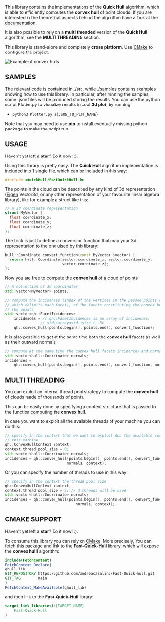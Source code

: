 This library contains the implementations of the **Quick Hull** algorithm, which is able to efficiently computes the **convex hull** of point clouds.
If you are interested in the theoretical aspects behind the algorithm have a look at the [documentation](./doc/Fast_QHull.pdf).

It is also possible to rely on a **multi threaded** version of the **Quick Hull** algorithm, see the **MULTI THREADING** section.

This library is stand-alone and completely **cross platform**. Use [CMake](https://cmake.org) to configure the project.

![Example of convex hulls](https://github.com/andreacasalino/Fast-Quick-hull/blob/master/CH.png)

## SAMPLES

The relevant code is contained in ./src, while ./samples contains examples showing how to use this library.
In particular, after running the samples, some .json files will be produced storing the results.
You can use the python script Plotter.py to visualize results in cool **3d plot**, by running:

 * `python3 Plotter.py ${JSON_TO_PLOT_NAME}`

Note that you may need to use **pip** to install eventually missing python package to make the script run.

## USAGE

Haven't yet left a **star**? Do it now! :).

Using this library is pretty easy. The **Quick Hull** algorithm implementation is included into 1 single file, which can be included in this way:
```cpp
#include <QuickHull/FastQuickHull.h>
```

The points in the cloud can be described by any kind of 3d representation ([Eigen](https://eigen.tuxfamily.org/index.php?title=Main_Page) Vector3d, or any other representation of your favourite linear algebra library), like for example a struct like this:
```cpp
// A 3d coordinate representation
struct MyVector {
  float coordinate_x;
  float coordinate_y;
  float coordinate_z;
};
```

The trick is just to define a conversion function that map your 3d representation to the one uised by this library:
```cpp
hull::Coordinate convert_function(const MyVector &vector) {
  return hull::Coordinate{vector.coordinate_x, vector.coordinate_y,
                          vector.coordinate_z};
};
```

Now you are free to compute the **convex hull** of a cloud of points:
```cpp
// A collection of 3d coordinates
std::vector<MyVector> points;

// compute the incidences (index of the vertices in the passed points cloud,
// which delimits each facet), of the facets constituting the convex hull of
// the points
std::vector<qh::FacetIncidences>
    incidences = // qh::FacetIncidences is an array of incidences:
                // std::array<std::size_t, 3>
    qh::convex_hull(points.begin(), points.end(), convert_function);
```

It is also possible to get at the same time both the **convex hull** facets as well as their outward normals:
```cpp
// compute at the same time the convex hull facets incidences and normals
std::vector<hull::Coordinate> normals;
incidences =
    qh::convex_hull(points.begin(), points.end(), convert_function, normals);
```

## MULTI THREADING

You can exploit an internal thread pool strategy to compute the **convex hull** of clouds made of thousands of points. 

This can be easily done by specifying a context structure that is passed to the function computing the **convex hull**.

In case you want to exploit all the available threads of your machine you can do this:
```cpp
// specify in the context that we want to exploit ALL the available cores of
// this machine
qh::ConvexHullContext context;
context.thread_pool_size = 0;
std::vector<hull::Coordinate> normals;
incidences = qh::convex_hull(points.begin(), points.end(), convert_function,
                            normals, context);
```

Or you can specify the number of threads to use in this way:
```cpp
// specify in the context the thread pool size
qh::ConvexHullContext context;
context.thread_pool_size = 3; // 3 threads will be used
std::vector<hull::Coordinate> normals;
incidences = qh::convex_hull(points.begin(), points.end(), convert_function,
                                normals, context);
```

## CMAKE SUPPORT

Haven't yet left a **star**? Do it now! :).
   
To consume this library you can rely on [CMake](https://cmake.org).
More precisely, You can fetch this package and link to the **Fast-Quick-Hull** library, which will expose the **convex hulll** algorithm:

```cmake
include(FetchContent)
FetchContent_Declare(
qhull_lib
GIT_REPOSITORY https://github.com/andreacasalino/Fast-Quick-hull.git
GIT_TAG        main
)
FetchContent_MakeAvailable(qhull_lib)
```
and then link to the **Fast-Quick-Hull** library:

```cmake
target_link_libraries(${TARGET_NAME}
    Fast-Quick-Hull
)
```
